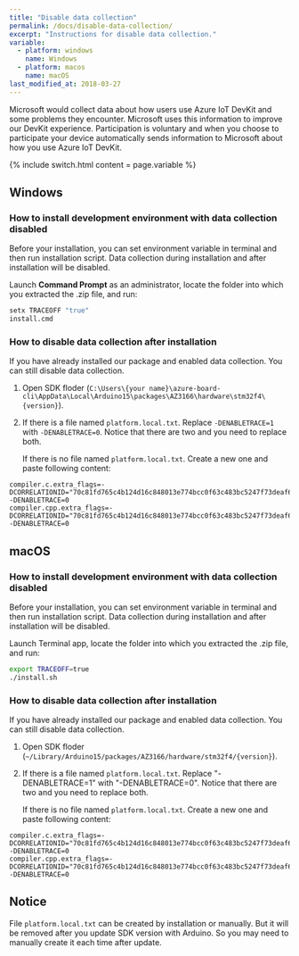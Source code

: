 ```yaml
---
title: "Disable data collection"
permalink: /docs/disable-data-collection/
excerpt: "Instructions for disable data collection."
variable:
  - platform: windows
    name: Windows
  - platform: macos
    name: macOS
last_modified_at: 2018-03-27
---
```


Microsoft would collect data about how users use Azure IoT DevKit and some problems they encounter. Microsoft uses this information to improve our DevKit experience. Participation is voluntary and when you choose to participate your device automatically sends information to Microsoft about how you use Azure IoT DevKit.

{% include switch.html content = page.variable %}

## Windows

### How to install development environment with data collection disabled

Before your installation, you can set environment variable in terminal and then run installation script. Data collection during installation and after installation will be disabled.

Launch **Command Prompt** as an administrator, locate the folder into which you extracted the .zip file, and run:
  ```bash
  setx TRACEOFF "true"
  install.cmd
  ```

### How to disable data collection after installation

If you have already installed our package and enabled data collection. You can still disable data collection.

1. Open SDK floder (`C:\Users\{your name}\azure-board-cli\AppData\Local\Arduino15\packages\AZ3166\hardware\stm32f4\{version}`).

2. If there is a file named `platform.local.txt`.
   Replace `-DENABLETRACE=1` with `-DENABLETRACE=0`. Notice that there are two and you need to replace both.

   If there is no file named `platform.local.txt`. Create a new one and paste following content:
```
compiler.c.extra_flags=-DCORRELATIONID="70c81fd765c4b124d16c848013e774bcc0f63c483bc5247f73deaf694d567224"  -DENABLETRACE=0
compiler.cpp.extra_flags=-DCORRELATIONID="70c81fd765c4b124d16c848013e774bcc0f63c483bc5247f73deaf694d567224"  -DENABLETRACE=0
```

## macOS

### How to install development environment with data collection disabled

Before your installation, you can set environment variable in terminal and then run installation script. Data collection during installation and after installation will be disabled.

Launch Terminal app, locate the folder into which you extracted the .zip file, and run:
  ```bash
  export TRACEOFF=true
  ./install.sh
  ```

### How to disable data collection after installation

If you have already installed our package and enabled data collection. You can still disable data collection.

1. Open SDK floder (`~/Library/Arduino15/packages/AZ3166/hardware/stm32f4/{version}`).

2. If there is a file named `platform.local.txt`.
   Replace "-DENABLETRACE=1" with "-DENABLETRACE=0". Notice that there are two and you need to replace both.

   If there is no file named `platform.local.txt`. Create a new one and paste following content:
```
compiler.c.extra_flags=-DCORRELATIONID="70c81fd765c4b124d16c848013e774bcc0f63c483bc5247f73deaf694d567224"  -DENABLETRACE=0
compiler.cpp.extra_flags=-DCORRELATIONID="70c81fd765c4b124d16c848013e774bcc0f63c483bc5247f73deaf694d567224"  -DENABLETRACE=0
```


## Notice
File `platform.local.txt` can be created by installation or manually. But it will be removed after you update SDK version with Arduino. So you may need to manually create it each time after update.